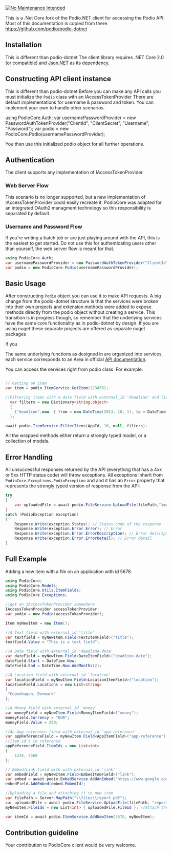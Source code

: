 [![No Maintenance Intended](http://unmaintained.tech/badge.svg)](http://unmaintained.tech/)

This is a .Net Core fork of the Podio.NET client for accessing the Podio API. Most of this documentation is copied from there.
https://github.com/podio/podio-dotnet

Installation
-------

This is different than podio-dotnet
The client library requires .NET Core 2.0 (or compatible) and [Json.NET](http://www.nuget.org/packages/Newtonsoft.Json/) as its dependency.


Constructing API client instance
-------------

This is different than podio-dotnet
Before you can make any API calls you must initialize the `Podio` class with an IAccessTokenProvider
There are default implementations for username & password and token. You can implement your own to handle other scenarios.

using PodioCore.Auth;
var usernamePasswordProvider = new PasswordAuthTokenProvider("ClientId", "ClientSecret", "Username", "Password");
var podio = new PodioCore.Podio(usernamePasswordProvider);

You then use this initialized podio object for all further operations.

Authentication
--------------

The client supports any implementation of IAccessTokenProvider.

### Web Server Flow

This scenario is no longer supported, but a new implementation of IAccessTokenProvider could easily recreate it. PodioCore was adapted for an integrated OAuth2 managment technology so this responsibility is separated by default.


### Username and Password Flow

If you're writing a batch job or are just playing around with the API, this is the easiest to get started. Do not use this for authenticating users other than yourself, the web server flow is meant for that.

```csharp
using PodioCore.Auth;
var usernamePasswordProvider = new PasswordAuthTokenProvider("ClientId", "ClientSecret", "Username", "Password");
var podio = new PodioCore.Podio(usernamePasswordProvider);

```

Basic Usage
-----------

After constructing `Podio` object  you can use it to make API requests. A big change from the podio-dotnet structure is that the services were broken into their own projects and extension methods were added to expose methods directly from the podio object without creating a service. This transition is in progress though, so remember that the underlying services have the same core functionality as in podio-dotnet by design. If you are using nuget these separate projects are offered as separate nuget packages

If you 

The same underlying functions as designed in  are organized into services, each service corresponds to an Area in official [API documentation](https://developers.podio.com/doc). 

You can access the services right from podio class. For example:

```csharp

// Getting an item
var item = podio.ItemService.GetItem(123456);

//Filtering items with a date field with external_id 'deadline' and limit the results by 10
  var filters = new Dictionary<string,object>
  {
    {"deadline",new  { from = new DateTime(2013, 10, 1), to = DateTime.Now }}
  };

await podio.ItemService.FilterItems(AppId, 10, null, filters);
```

All the wrapped methods either return a strongly typed model, or a collection of models.

Error Handling
--------------

All unsuccessful responses returned by the API (everything that has a 4xx or 5xx HTTP status code) will throw exceptions. All exceptions inherit from `PodioCore.Exceptions.PodioException` and and it has an `Error` property that represents the strongly typed version of response from the API:

```csharp
try
{
    var uploadedFile = await podio.FileService.UploadFile(filePath,"image.jpg")
}
catch (PodioException exception)
{
    Response.Write(exception.Status); // Status code of the response
    Response.Write(exception.Error.Error); // Error
    Response.Write(exception.Error.ErrorDescription); // Error description -> You need this in most cases
    Response.Write(exception.Error.ErrorDetail); // Error detail
}
```

Full Example
------------
Adding a new item with a file on an application with id 5678.

```csharp
using PodioCore;
using PodioCore.Models;
using PodioCore.Utils.ItemFields;
using PodioCore.Exceptions;

//get an IAccessTokenProvider somewhere
IAccessTokenProvider accessTokenProvider;
var podio = new Podio(accessTokenProvider);

Item myNewItem = new Item();

//A Text field with external_id 'title'
var textfield = myNewItem.Field<TextItemField>("title");
textfield.Value = "This is a text field";

//A Date field with external_id 'deadline-date'
var dateField = myNewItem.Field<DateItemField>("deadline-date");
dateField.Start = DateTime.Now;
dateField.End = DateTime.Now.AddMonths(2);

//A Location field with external_id 'location'
var locationField = myNewItem.Field<LocationItemField>("location");
locationField.Locations = new List<string> 
{ 
 "Copenhagen, Denmark"
};

//A Money field with external_id 'money'
var moneyField = myNewItem.Field<MoneyItemField>("money");
moneyField.Currency = "EUR";
moneyField.Value = 250;

//An App reference field with external_id 'app-reference'
var appReferenceField = myNewItem.Field<AppItemField>("app-reference");
//Item id's to reference
appReferenceField.ItemIds = new List<int>
{
    1234, 4568
};

// Embed/Link field with with external_id 'link'
var embedField = myNewItem.Field<EmbedItemField>("link");
var embed = await podio.EmbedService.AddAnEmbed("https://www.google.com/"); // Creating an embed
embedField.AddEmbed(embed.EmbedId);

//Uploading a file and attaching it to new item
var filePath = Server.MapPath("\\files\\report.pdf");
var uploadedFile = await podio.FileService.UploadFile(filePath, "report.pdf");
myNewItem.FileIds = new List<int> { uploadedFile.FileId }; //Attach the uploaded file's id to item

var itemId = await podio.ItemService.AddNewItem(5678, myNewItem);
```

Contribution guideline
-----------------

Your contribution to PodioCore client would be very welcome.
